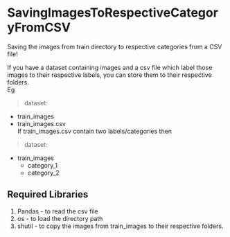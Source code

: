 # SavingImagesToRespectiveCategoryFromCSV
Saving the images from train directory to respective categories from a CSV file! <br>

If you have a dataset containing images and a csv file which label those images to their respective labels, you can store them to their respective folders.
<br>
Eg
> dataset:
  - train_images
  - train_images.csv <br>
If train_images.csv contain two labels/categories then <br>
> dataset:
  - train_images
    - category_1
    - category_2
    
## Required Libraries
1. Pandas - to read the csv file 
2. os - to load the directory path 
3. shutil - to copy the images from train_images to their respective folders.
